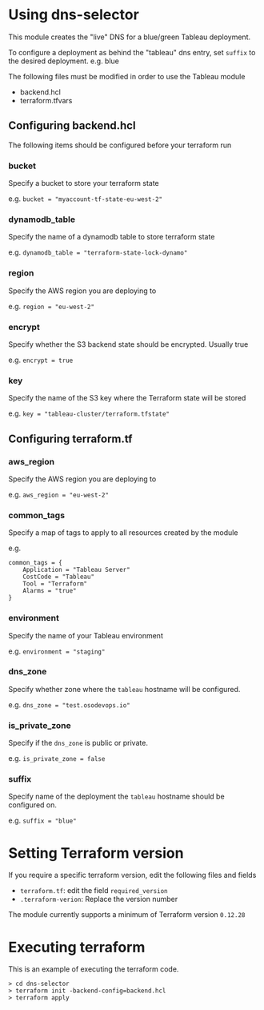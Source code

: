 # Using dns-selector
This module creates the "live" DNS for a blue/green Tableau deployment.

To configure a deployment as behind the "tableau" dns entry, set `suffix` to the desired deployment. e.g. blue

The following files must be modified in order to use the Tableau module
- backend.hcl
- terraform.tfvars

## Configuring backend.hcl
The following items should be configured before your terraform run

### bucket
Specify a bucket to store your terraform state

e.g. `bucket = "myaccount-tf-state-eu-west-2"`

### dynamodb_table
Specify the name of a dynamodb table to store terraform state

e.g. `dynamodb_table = "terraform-state-lock-dynamo"`

### region
Specify the AWS region you are deploying to

e.g. `region = "eu-west-2"`

### encrypt
Specify whether the S3 backend state should be encrypted. Usually true

e.g. `encrypt = true`

### key
Specify the name of the S3 key where the Terraform state will be stored

e.g. `key = "tableau-cluster/terraform.tfstate"`


## Configuring terraform.tf

### aws_region
Specify the AWS region you are deploying to

e.g. `aws_region = "eu-west-2"`

### common_tags
Specify a map of tags to apply to all resources created by the module

e.g.
```
common_tags = {
    Application = "Tableau Server"
    CostCode = "Tableau"
    Tool = "Terraform"
    Alarms = "true"
}
```

### environment
Specify the name of your Tableau environment

e.g. `environment = "staging"`

### dns_zone
Specify whether zone where the `tableau` hostname will be configured.

e.g. `dns_zone = "test.osodevops.io"`

### is_private_zone
Specify if the `dns_zone` is public or private.

e.g. `is_private_zone = false`

### suffix
Specify name of the deployment the `tableau` hostname should be configured on.

e.g. `suffix = "blue"`


# Setting Terraform version
If you require a specific terraform version, edit the following files and fields
- `terraform.tf`: edit the field `required_version`
- `.terraform-verion`: Replace the version number

The module currently supports a minimum of Terraform version `0.12.28`

# Executing terraform
This is an example of executing the terraform code.

```shell
> cd dns-selector
> terraform init -backend-config=backend.hcl
> terraform apply
```
